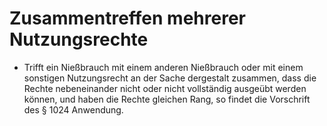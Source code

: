 # Zusammentreffen mehrerer Nutzungsrechte

- Trifft ein Nießbrauch mit einem anderen Nießbrauch oder mit einem sonstigen Nutzungsrecht an der Sache dergestalt zusammen, dass die Rechte nebeneinander nicht oder nicht vollständig ausgeübt werden können, und haben die Rechte gleichen Rang, so findet die Vorschrift des § 1024 Anwendung.

